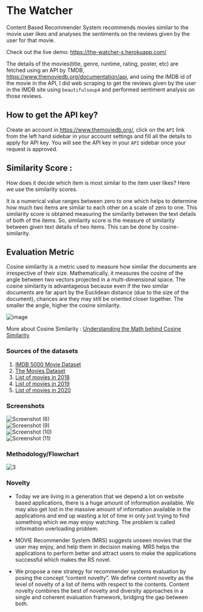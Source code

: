 # The Watcher

Content Based Recommender System recommends movies similar to the movie user likes and analyses the sentiments on the reviews given by the user for that movie.



Check out the live demo: https://the-watcher-s.herokuapp.com/

The details of the movies(title, genre, runtime, rating, poster, etc) are fetched using an API by TMDB, https://www.themoviedb.org/documentation/api, and using the IMDB id of the movie in the API, I did web scraping to get the reviews given by the user in the IMDB site using `beautifulsoup4` and performed sentiment analysis on those reviews.

## How to get the API key?

Create an account in https://www.themoviedb.org/, click on the `API` link from the left hand sidebar in your account settings and fill all the details to apply for API key. You will see the API key in your `API` sidebar once your request is approved.

## Similarity Score : 

   How does it decide which item is most similar to the item user likes? Here we use the similarity scores.
   
   It is a numerical value ranges between zero to one which helps to determine how much two items are similar to each other on a scale of zero to one. This similarity score is obtained measuring the similarity between the text details of both of the items. So, similarity score is the measure of similarity between given text details of two items. This can be done by cosine-similarity.
   
## Evaluation Metric
  Cosine similarity is a metric used to measure how similar the documents are irrespective of their size. Mathematically, it measures the cosine of the angle between two vectors projected in a multi-dimensional space. The cosine similarity is advantageous because even if the two similar documents are far apart by the Euclidean distance (due to the size of the document), chances are they may still be oriented closer together. The smaller the angle, higher the cosine similarity.
  
  ![image](https://user-images.githubusercontent.com/36665975/70401457-a7530680-1a55-11ea-9158-97d4e8515ca4.png)

  
More about Cosine Similarity : [Understanding the Math behind Cosine Similarity](https://www.machinelearningplus.com/nlp/cosine-similarity/)

### Sources of the datasets 

1. [IMDB 5000 Movie Dataset](https://www.kaggle.com/carolzhangdc/imdb-5000-movie-dataset)
2. [The Movies Dataset](https://www.kaggle.com/rounakbanik/the-movies-dataset)
3. [List of movies in 2018](https://en.wikipedia.org/wiki/List_of_American_films_of_2018)
4. [List of movies in 2019](https://en.wikipedia.org/wiki/List_of_American_films_of_2019)
5. [List of movies in 2020](https://en.wikipedia.org/wiki/List_of_American_films_of_2020)

### Screenshots

![Screenshot (6)](https://user-images.githubusercontent.com/68689406/137302502-75d54e2f-536b-42f9-85df-60c9e923f980.png)<br>
![Screenshot (9)](https://user-images.githubusercontent.com/68689406/137302587-2f8a2c6c-9760-493e-8af5-31603603cba9.png)<br>
![Screenshot (10)](https://user-images.githubusercontent.com/68689406/137302610-4e9dc1c3-9f69-4150-a3f7-2e612db67aec.png)<br>
![Screenshot (11)](https://user-images.githubusercontent.com/68689406/137303156-ea2c5cf5-2e00-47f5-aed9-336bce980e09.png)<br>



### Methodology/Flowchart
![3](https://user-images.githubusercontent.com/68689406/137303039-1d7a6046-e819-4e63-bd56-d6e4dbe4e507.png)

### Novelty
- Today we are living in a generation that we depend a lot on website based applications, there is a huge amount of information available. We may also get lost in the massive amount of information available in the applications and end up wasting a lot of time in only just trying to find something which we may enjoy watching. The problem is called information overloading problem.<br>

- MOVIE Recommender System (MRS) suggests unseen movies that the user may enjoy, and help them in decision making. MRS helps the applications to perform better and attract users to make the applications successful which makes the RS novel.

- We propose a new strategy for recommender systems evaluation by posing the concept “content novelty”. We define content novelty as the level of novelty of a list of items with respect to the contents. Content novelty combines the best of novelty and diversity approaches in a single and coherent evaluation framework, bridging the gap between both.



